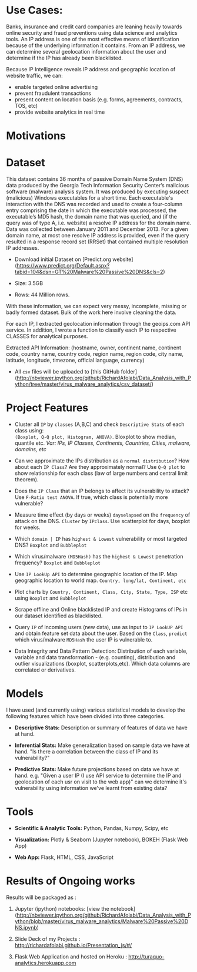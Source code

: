 
Use Cases:
============
Banks, insurance and credit card companies are leaning heavily towards online security and fraud preventions using data science and analytics tools. An IP address is one of the most effective means of identification because of the underlying information it contains. From an IP address, we can determine several geolocation information about the user and determine if the IP has already been blacklisted.

Because IP Intelligence reveals IP address and geographic location of website traffic, we can:
* enable targeted online advertising
* prevent fraudulent transactions
* present content on location basis (e.g. forms, agreements, contracts, TOS, etc)
* provide website analytics in real time


<There are few assumptions we made to simplify the scope of the project.>



Motivations
===========



Dataset
=========

This dataset contains 36 months of passive Domain Name System (DNS) data produced by the Georgia Tech Information Security Center’s malicious software (malware) analysis system. It was produced by executing suspect (malicious) Windows executables for a short time.
Each executable's interaction with the DNS was recorded and used to create a four-column entry comprising the date in which the executable was processed, the executable’s MD5 hash, the domain name that was queried, and (if the query was of type A, i.e. website) a resolve IP address for the domain name. Data was collected between January 2011 and December 2013. For a given domain name, at most one resolve IP address is provided, even if the query resulted in a response record set (RRSet) that contained multiple resolution IP addresses.



- Download initial Dataset on [Predict.org website] (https://www.predict.org/Default.aspx?tabid=104&dsn=GT%20Malware%20Passive%20DNS&cls=2)

- Size: 3.5GB
- Rows: 44 Million rows.

With these information, we can expect very messy, incomplete, missing or badly formed dataset. Bulk of the work here involve cleaning the data.

For each IP, I extracted geolocation information through the geoips.com API service. In addition, I wrote a function to classify each IP to respective CLASSES for analytical purposes.

Extracted API Information: (hostname, owner, continent name, continent code, country name, country code, region name, region code, city name, latitude, longitude, timezone, official language, currency)

 - All `csv` files will be uploaded to [this GitHub folder] (http://nbviewer.ipython.org/github/RichardAfolabi/Data_Analysis_with_Python/tree/master/virus_malware_analytics/csv_dataset/)


Project Features
=======

* Cluster all `IP` by `classes` (A,B,C) and check `Descriptive Stats` of each class using: <br> `(Boxplot, Q-Q plot, Histogram, ANOVA)`. Bloxplot to show median, quantile etc. *Var: IPs, IP Classes, Continents, Countries, Cities, malware, domains, etc*


* Can we approximate the IPs distribution as a `normal distribution`? How about each `IP Class`? Are they approximately normal? Use `Q-Q plot` to show relationship for each class (law of large numbers and central limit theorem).


* Does the `IP Class` that an IP belongs to affect its vulnerability to attack? Use `F-Ratio test ANOVA`. If true, which class is potentially more vulnerable?


* Measure time effect (by days or weeks) `dayselapsed` on the `frequency` of attack on the DNS. `Cluster` by `IPclass`. Use scatterplot for days, boxplot for weeks.


* Which `domain | IP` has `highest & Lowest` vulnerability or most targeted DNS? `Boxplot` and `Bubbleplot`


* Which virus/malware `(MD5Hash)` has the `highest & Lowest` penetration frequency? `Boxplot` and `Bubbleplot`


* Use `IP LookUp API` to determine geographic location of the IP. Map geographic location to world map. `Country, long/lat, Continent, etc`


* Plot charts by `Country, Continent, Class, City, State, Type, ISP` etc using `Boxplot` and `Bubbleplot`


* Scrape offline and Online blacklisted IP and create Histograms of IPs in our dataset identified as blacklisted.


* Query `IP` of incoming users (new data), use as input to `IP LookUP API` and obtain feature set data about the user. Based on the `Class`, `predict` which virus/malware `MD5Hash` the user IP is vulnerable to.

* Data Integrity and Data Pattern Detection: Distribution of each variable, variable and data transformation - (e.g. counting), distribution and outlier visualizations (boxplot, scatterplots,etc). Which data columns are correlated or derivatives.


Models
========
I have used (and currently using) various statistical models to develop the following features which have been divided into three categories.

* <b>Descriptive Stats:</b> Description or summary of features of data we have at hand.

* <b>Inferential Stats:</b> Make generalization based on sample data we have at hand. "Is there a correlation between the class of IP and its vulnerability?"

* <b>Predictive Stats: </b> Make future projections based on data we have at hand. e.g. "Given a user IP (I use API service to determine the IP and geolocation of each usr on visit to the web app)" can we determine it's vulnerability using information we've learnt from existing data?




Tools
=====

- <b>Scientific & Analytic Tools:</b> Python, Pandas, Numpy, Scipy, etc

- <b>Visualization:</b> Plotly & Seaborn  (Jupyter notebook), BOKEH (Flask Web App)

- <b>Web App:</b> Flask, HTML, CSS, JavaScript



Results of Ongoing works
========
Results will be packaged as :

1. Jupyter (ipython) notebooks: [view the notebook] (http://nbviewer.ipython.org/github/RichardAfolabi/Data_Analysis_with_Python/blob/master/virus_malware_analytics/Malware%20Passive%20DNS.ipynb)

2. Slide Deck of my Projects : http://richardafolabi.github.io/Presentation_js/#/

3. Flask Web Application and hosted on Heroku : http://turaquo-analytics.herokuapp.com
